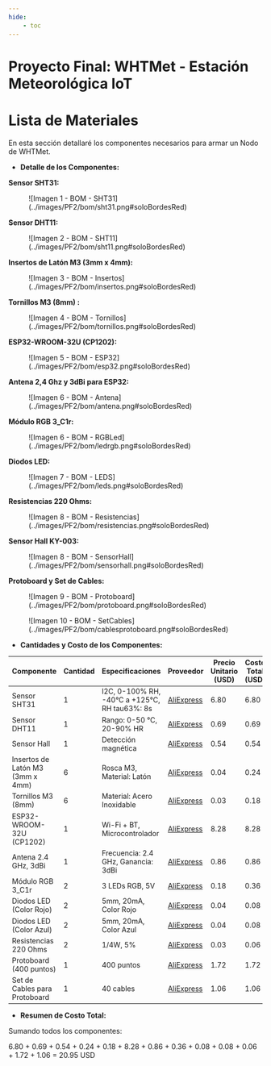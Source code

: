 ```yaml
---
hide:
    - toc
---
```


# Proyecto Final: WHTMet - Estación Meteorológica IoT

# Lista de Materiales

En esta sección detallaré los componentes necesarios para armar un Nodo de WHTMet.

- **Detalle de los Componentes:**

**Sensor SHT31:**

<figure markdown="span">
  ![Imagen 1 - BOM - SHT31](../images/PF2/bom/sht31.png#soloBordesRed)
</figure>

**Sensor DHT11:**

<figure markdown="span">
  ![Imagen 2 - BOM - SHT11](../images/PF2/bom/sht11.png#soloBordesRed)
</figure>

**Insertos de Latón M3 (3mm x 4mm):**

<figure markdown="span">
  ![Imagen 3 - BOM - Insertos](../images/PF2/bom/insertos.png#soloBordesRed)
</figure>

**Tornillos M3 (8mm) :**

<figure markdown="span">
  ![Imagen 4 - BOM - Tornillos](../images/PF2/bom/tornillos.png#soloBordesRed)
</figure>

**ESP32-WROOM-32U (CP1202):**

<figure markdown="span">
  ![Imagen 5 - BOM - ESP32](../images/PF2/bom/esp32.png#soloBordesRed)
</figure>

**Antena 2,4 Ghz y 3dBi para ESP32:**

<figure markdown="span">
  ![Imagen 6 - BOM - Antena](../images/PF2/bom/antena.png#soloBordesRed)
</figure>

**Módulo RGB 3_C1r:**

<figure markdown="span">
  ![Imagen 6 - BOM - RGBLed](../images/PF2/bom/ledrgb.png#soloBordesRed)
</figure>

**Diodos LED:**

<figure markdown="span">
  ![Imagen 7 - BOM - LEDS](../images/PF2/bom/leds.png#soloBordesRed)
</figure>

**Resistencias 220 Ohms:**

<figure markdown="span">
  ![Imagen 8 - BOM - Resistencias](../images/PF2/bom/resistencias.png#soloBordesRed)
</figure>

**Sensor Hall KY-003:**

<figure markdown="span">
  ![Imagen 8 - BOM - SensorHall](../images/PF2/bom/sensorhall.png#soloBordesRed)
</figure>

**Protoboard y Set de Cables:**

<figure markdown="span">
  ![Imagen 9 - BOM - Protoboard](../images/PF2/bom/protoboard.png#soloBordesRed)
</figure>

<figure markdown="span">
  ![Imagen 10 - BOM - SetCables](../images/PF2/bom/cablesprotoboard.png#soloBordesRed)
</figure>

- **Cantidades y Costo de los Componentes:**

| **Componente**                          | **Cantidad** | **Especificaciones**                          | **Proveedor**                                                                                   | **Precio Unitario (USD)** | **Costo Total (USD)** |
|-----------------------------------------|--------------|-----------------------------------------------|-------------------------------------------------------------------------------------------------|---------------------------|-----------------------|
| Sensor SHT31                            | 1            | I2C, 0-100% RH, -40°C a +125°C, RH tau63%: 8s | [AliExpress](https://es.aliexpress.com/item/1005006068631562.html?spm=a2g0o.order_list.order_list_main.41.5fda194daOznhO&gatewayAdapt=glo2esp4itemAdapt#nav-specification) | 6.80                      | 6.80                  |
| Sensor DHT11                            | 1            | Rango: 0-50 °C, 20-90% HR                     | [AliExpress](https://es.aliexpress.com/item/4001253056515.html?spm=a2g0o.productlist.main.1.1e012fb5RLTVYp) | 0.69                      | 0.69                  |
| Sensor Hall                             | 1            | Detección magnética                           | [AliExpress](https://es.aliexpress.com/item/1005004737218969.html?spm=a2g0o.productlist.main.9.6fe453207TK88e) | 0.54                      | 0.54                  |
| Insertos de Latón M3 (3mm x 4mm)        | 6            | Rosca M3, Material: Latón                     | [AliExpress](https://es.aliexpress.com/item/32890237459.html)                                    | 0.04                      | 0.24                  |
| Tornillos M3 (8mm)                      | 6            | Material: Acero Inoxidable                    | [AliExpress](https://es.aliexpress.com/item/32810852732.html)                                   | 0.03                      | 0.18                  |
| ESP32-WROOM-32U (CP1202)                | 1            | Wi-Fi + BT, Microcontrolador                  | [AliExpress](https://es.aliexpress.com/item/1005007498353201.html)                              | 8.28                      | 8.28                  |
| Antena 2.4 GHz, 3dBi                    | 1            | Frecuencia: 2.4 GHz, Ganancia: 3dBi           | [AliExpress](https://es.aliexpress.com/item/1005005218090899.html)                              | 0.86                      | 0.86                  |
| Módulo RGB 3_C1r                        | 2            | 3 LEDs RGB, 5V                                | [AliExpress](https://es.aliexpress.com/item/1005006856783025.html)                              | 0.18                      | 0.36                  |
| Diodos LED (Color Rojo)                 | 2            | 5mm, 20mA, Color Rojo                         | [AliExpress](https://es.aliexpress.com/item/32843059560.html)                                   | 0.04                      | 0.08                  |
| Diodos LED (Color Azul)                 | 2            | 5mm, 20mA, Color Azul                         | [AliExpress](https://es.aliexpress.com/item/32843059560.html)                                   | 0.04                      | 0.08                  |
| Resistencias 220 Ohms                   | 2            | 1/4W, 5%                                     | [AliExpress](https://es.aliexpress.com/item/1005002991904292.html)                              | 0.03                      | 0.06                  |
| Protoboard (400 puntos)                 | 1            | 400 puntos                                    | [AliExpress](https://es.aliexpress.com/item/1005003073275216.html)                              | 1.72                      | 1.72                  |
| Set de Cables para Protoboard           | 1            | 40 cables                                     | [AliExpress](https://es.aliexpress.com/item/1005003073275216.html)                              | 1.06                      | 1.06                  |

- **Resumen de Costo Total:**

Sumando todos los componentes:

6.80 + 0.69 + 0.54 + 0.24 + 0.18 + 8.28 + 0.86 + 0.36 + 0.08 + 0.08 + 0.06 + 1.72 + 1.06 = 20.95 USD